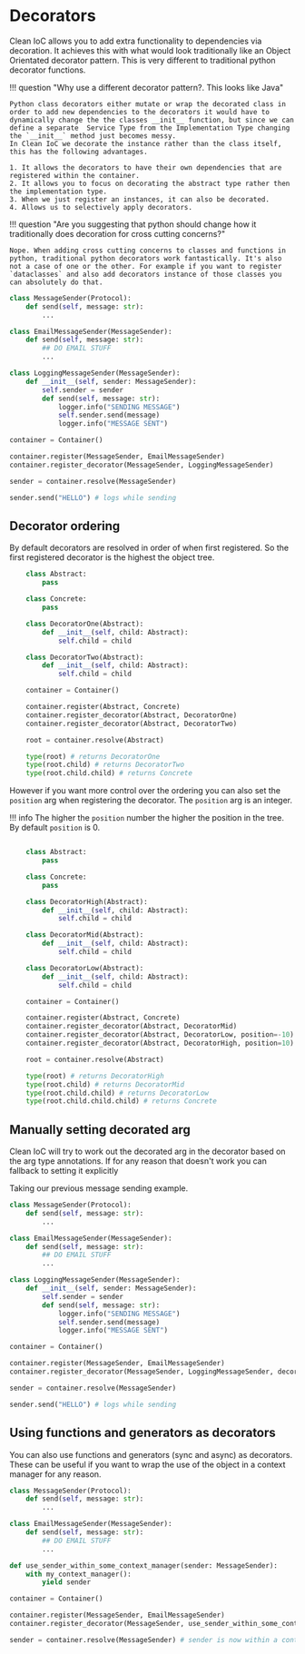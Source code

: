 # Decorators

Clean IoC allows you to add extra functionality to dependencies via decoration.
It achieves this with what would look traditionally like an Object Orientated decorator pattern. This is very different to traditional python decorator functions.


!!! question "Why use a different decorator pattern?. This looks like Java"

    Python class decorators either mutate or wrap the decorated class in order to add new dependencies to the decorators it would have to dynamically change the the classes __init__ function, but since we can define a separate  Service Type from the Implementation Type changing the `__init__` method just becomes messy.
    In Clean IoC we decorate the instance rather than the class itself, this has the following advantages.

    1. It allows the decorators to have their own dependencies that are registered within the container.
    2. It allows you to focus on decorating the abstract type rather then the implementation type.
    3. When we just register an instances, it can also be decorated.
    4. Allows us to selectively apply decorators.


!!! question "Are you suggesting that python should change how it traditionally does decoration for cross cutting concerns?"

    Nope. When adding cross cutting concerns to classes and functions in python, traditional python decorators work fantastically. It's also not a case of one or the other. For example if you want to register `dataclasses` and also add decorators instance of those classes you can absolutely do that.


```python
class MessageSender(Protocol):
    def send(self, message: str):
        ...

class EmailMessageSender(MessageSender):
    def send(self, message: str):
        ## DO EMAIL STUFF
        ...

class LoggingMessageSender(MessageSender):
    def __init__(self, sender: MessageSender):
        self.sender = sender
        def send(self, message: str):
            logger.info("SENDING MESSAGE")
            self.sender.send(message)
            logger.info("MESSAGE SENT")

container = Container()

container.register(MessageSender, EmailMessageSender)
container.register_decorator(MessageSender, LoggingMessageSender)

sender = container.resolve(MessageSender)

sender.send("HELLO") # logs while sending
```

## Decorator ordering
By default decorators are resolved in order of when first registered. So the first registered decorator is the highest the object tree.

```python
    class Abstract:
        pass

    class Concrete:
        pass

    class DecoratorOne(Abstract):
        def __init__(self, child: Abstract):
            self.child = child

    class DecoratorTwo(Abstract):
        def __init__(self, child: Abstract):
            self.child = child

    container = Container()

    container.register(Abstract, Concrete)
    container.register_decorator(Abstract, DecoratorOne)
    container.register_decorator(Abstract, DecoratorTwo)

    root = container.resolve(Abstract)

    type(root) # returns DecoratorOne
    type(root.child) # returns DecoratorTwo
    type(root.child.child) # returns Concrete
```

However if you want more control over the ordering you can also set the `position` arg when registering the decorator.
The `position` arg is an integer.

!!! info
    The higher the `position` number the higher the position in the tree.
    By default `position` is 0.

```python

    class Abstract:
        pass

    class Concrete:
        pass

    class DecoratorHigh(Abstract):
        def __init__(self, child: Abstract):
            self.child = child

    class DecoratorMid(Abstract):
        def __init__(self, child: Abstract):
            self.child = child

    class DecoratorLow(Abstract):
        def __init__(self, child: Abstract):
            self.child = child

    container = Container()

    container.register(Abstract, Concrete)
    container.register_decorator(Abstract, DecoratorMid)
    container.register_decorator(Abstract, DecoratorLow, position=-10)
    container.register_decorator(Abstract, DecoratorHigh, position=10)

    root = container.resolve(Abstract)

    type(root) # returns DecoratorHigh
    type(root.child) # returns DecoratorMid
    type(root.child.child) # returns DecoratorLow
    type(root.child.child.child) # returns Concrete
```




## Manually setting decorated arg

Clean IoC will try to work out the decorated arg in the decorator based on the arg type annotations.
If for any reason that doesn't work you can fallback to setting it explicitly

Taking our previous message sending example.

```python
class MessageSender(Protocol):
    def send(self, message: str):
        ...

class EmailMessageSender(MessageSender):
    def send(self, message: str):
        ## DO EMAIL STUFF
        ...

class LoggingMessageSender(MessageSender):
    def __init__(self, sender: MessageSender):
        self.sender = sender
        def send(self, message: str):
            logger.info("SENDING MESSAGE")
            self.sender.send(message)
            logger.info("MESSAGE SENT")

container = Container()

container.register(MessageSender, EmailMessageSender)
container.register_decorator(MessageSender, LoggingMessageSender, decorated_arg="sender")

sender = container.resolve(MessageSender)

sender.send("HELLO") # logs while sending
```

## Using functions and generators as decorators

You can also use functions and generators (sync and async) as decorators.
These can be useful if you want to wrap the use of the object in a context manager for any reason.

```python
class MessageSender(Protocol):
    def send(self, message: str):
        ...

class EmailMessageSender(MessageSender):
    def send(self, message: str):
        ## DO EMAIL STUFF
        ...

def use_sender_within_some_context_manager(sender: MessageSender):
    with my_context_manager():
        yield sender

container = Container()

container.register(MessageSender, EmailMessageSender)
container.register_decorator(MessageSender, use_sender_within_some_context_manager, decorated_arg="sender")

sender = container.resolve(MessageSender) # sender is now within a context manager
```
